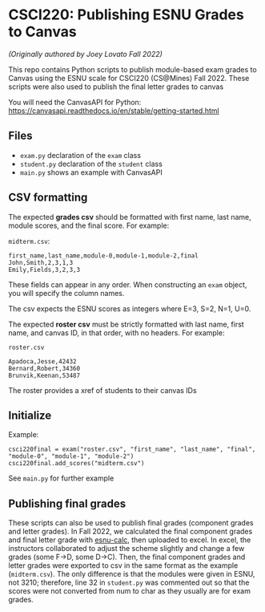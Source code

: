 # CSCI220: Publishing ESNU Grades to Canvas

*(Originally authored by Joey Lovato Fall 2022)*

This repo contains Python scripts to publish module-based exam grades to Canvas using the ESNU scale for CSCI220 (CS@Mines) Fall 2022. These scripts were also used to publish the final letter grades to canvas

You will need the CanvasAPI for Python: https://canvasapi.readthedocs.io/en/stable/getting-started.html

## Files

- `exam.py` declaration of the `exam` class
- `student.py` declaration of the `student` class
- `main.py` shows an example with CanvasAPI 

## CSV formatting

The expected **grades csv** should be formatted with first name, last name, module scores, and the final score. For example:

`midterm.csv`:
```
first_name,last_name,module-0,module-1,module-2,final
John,Smith,2,3,1,3
Emily,Fields,3,2,3,3
```
These fields can appear in any order. When constructing an `exam` object, you will specify the column names.

The csv expects the ESNU scores as integers where E=3, S=2, N=1, U=0. 

The expected **roster csv** must be strictly formatted with last name, first name, and canvas ID, in that order, with no headers. For example:

`roster.csv`

```
Apadoca,Jesse,42432
Bernard,Robert,34360
Brunvik,Keenan,53487
```
The roster provides a xref of students to their canvas IDs

## Initialize 
Example: 

```
csci220final = exam("roster.csv", "first_name", "last_name", "final", "module-0", "module-1", "module-2")
csci220final.add_scores("midterm.csv")
```

See `main.py` for further example

## Publishing final grades

These scripts can also be used to publish final grades (component grades and letter grades). In Fall 2022, we calculated the final component grades and final letter grade with [esnu-calc](https://github.com/JosephLovato/esnu-calc.git), then uploaded to excel. In excel, the instructors collaborated to adjust the scheme slightly and change a few grades (some F->D, some D->C). Then, the final component grades and letter grades were exported to csv in the same format as the example (`midterm.csv`). The only difference is that the modules were given in ESNU, not 3210; therefore, line 32 in `student.py` was commented out so that the scores were not converted from num to char as they usually are for exam grades.

